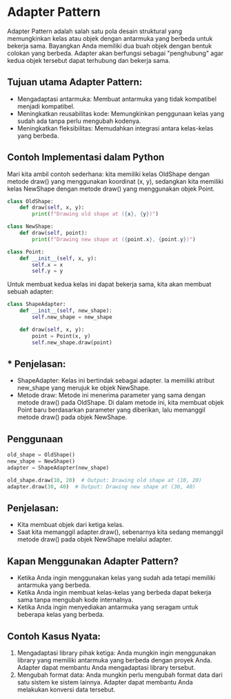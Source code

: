 # Adapter Pattern

Adapter Pattern adalah salah satu pola desain struktural yang memungkinkan kelas atau objek dengan antarmuka yang berbeda untuk bekerja sama. Bayangkan Anda memiliki dua buah objek dengan bentuk colokan yang berbeda. Adapter akan berfungsi sebagai "penghubung" agar kedua objek tersebut dapat terhubung dan bekerja sama.

## Tujuan utama Adapter Pattern:

* Mengadaptasi antarmuka: Membuat antarmuka yang tidak kompatibel menjadi kompatibel.
* Meningkatkan reusabilitas kode: Memungkinkan penggunaan kelas yang sudah ada tanpa perlu mengubah kodenya.
* Meningkatkan fleksibilitas: Memudahkan integrasi antara kelas-kelas yang berbeda.

## Contoh Implementasi dalam Python
Mari kita ambil contoh sederhana: kita memiliki kelas OldShape dengan metode draw() yang menggunakan koordinat (x, y), sedangkan kita memiliki kelas NewShape dengan metode draw() yang menggunakan objek Point.

```python
class OldShape:
    def draw(self, x, y):
        print(f"Drawing old shape at ({x}, {y})")

class NewShape:
    def draw(self, point):
        print(f"Drawing new shape at ({point.x}, {point.y})")

class Point:
    def __init__(self, x, y):
        self.x = x
        self.y = y
```

Untuk membuat kedua kelas ini dapat bekerja sama, kita akan membuat sebuah adapter:

```python
class ShapeAdapter:
    def __init__(self, new_shape):
        self.new_shape = new_shape

    def draw(self, x, y):
        point = Point(x, y)
        self.new_shape.draw(point)
```

## * Penjelasan:

* ShapeAdapter: Kelas ini bertindak sebagai adapter. Ia memiliki atribut new_shape yang merujuk ke objek NewShape.
* Metode draw: Metode ini menerima parameter yang sama dengan metode draw() pada OldShape. Di dalam metode ini, kita membuat objek Point baru berdasarkan parameter yang diberikan, lalu memanggil metode draw() pada objek NewShape.

## Penggunaan

```python
old_shape = OldShape()
new_shape = NewShape()
adapter = ShapeAdapter(new_shape)

old_shape.draw(10, 20)  # Output: Drawing old shape at (10, 20)
adapter.draw(30, 40)  # Output: Drawing new shape at (30, 40)
```
## Penjelasan:

* Kita membuat objek dari ketiga kelas.
* Saat kita memanggil adapter.draw(), sebenarnya kita sedang memanggil metode draw() pada objek NewShape melalui adapter.

## Kapan Menggunakan Adapter Pattern?
* Ketika Anda ingin menggunakan kelas yang sudah ada tetapi memiliki antarmuka yang berbeda.
* Ketika Anda ingin membuat kelas-kelas yang berbeda dapat bekerja sama tanpa mengubah kode internalnya.
* Ketika Anda ingin menyediakan antarmuka yang seragam untuk beberapa kelas yang berbeda.


## Contoh Kasus Nyata:

1. Mengadaptasi library pihak ketiga: Anda mungkin ingin menggunakan library yang memiliki antarmuka yang berbeda dengan proyek Anda. Adapter dapat membantu Anda mengadaptasi library tersebut.
2. Mengubah format data: Anda mungkin perlu mengubah format data dari satu sistem ke sistem lainnya. Adapter dapat membantu Anda melakukan konversi data tersebut.
